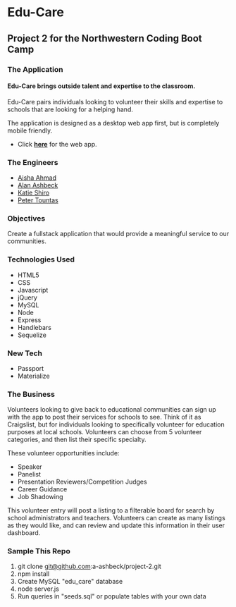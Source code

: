 # Edu-Care

## Project 2 for the Northwestern Coding Boot Camp

### The Application

#### Edu-Care brings outside talent and expertise to the classroom.

Edu-Care pairs individuals looking to volunteer their skills and expertise to schools that are looking for a helping hand.

The application is designed as a desktop web app first, but is completely mobile friendly.

* Click [**here**](https://hidden-crag-90720.herokuapp.com/) for the web app.

### The Engineers

* [Aisha Ahmad](https://github.com/aishaprograms)
* [Alan Ashbeck](https://github.com/a-ashbeck)
* [Katie Shiro](https://github.com/kshiro622)
* [Peter Tountas](https://github.com/Pnickolas1)

### Objectives

Create a fullstack application that would provide a meaningful service to our communities.

### Technologies Used

* HTML5
* CSS
* Javascript
* jQuery
* MySQL
* Node
* Express
* Handlebars
* Sequelize

### New Tech

* Passport
* Materialize

### The Business

Volunteers looking to give back to educational communities can sign up with the app to post their services for schools to see. Think of it as Craigslist, but for individuals looking to specifically volunteer for education purposes at local schools. Volunteers can choose from 5 volunteer categories, and then list their specific specialty.

These volunteer opportunities include:
* Speaker
* Panelist
* Presentation Reviewers/Competition Judges
* Career Guidance
* Job Shadowing

This volunteer entry will post a listing to a filterable board for search by school administrators and teachers. Volunteers can create as many listings as they would like, and can review and update this information in their user dashboard.

### Sample This Repo

1. git clone git@github.com:a-ashbeck/project-2.git
2. npm install
3. Create MySQL "edu_care" database
4. node server.js 
5. Run queries in "seeds.sql" or populate tables with your own data


